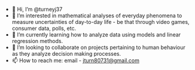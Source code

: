 - 👋 Hi, I’m @turneyj37
- 👀 I’m interested in mathematical analyses of everyday phenomena to measure uncertainties of day-to-day life - be that through video games, consumer data, polls, etc. 
- 🌱 I’m currently learning how to analyze data using models and linear regression methods.
- 💞️ I’m looking to collaborate on projects pertaining to human behaviour as they analyze decision making processes.
- 📫 How to reach me:  email - jturn80731@gmail.com

<!---
turneyj37/turneyj37 is a ✨ special ✨ repository because its `README.md` (this file) appears on your GitHub profile.
You can click the Preview link to take a look at your changes.
--->
